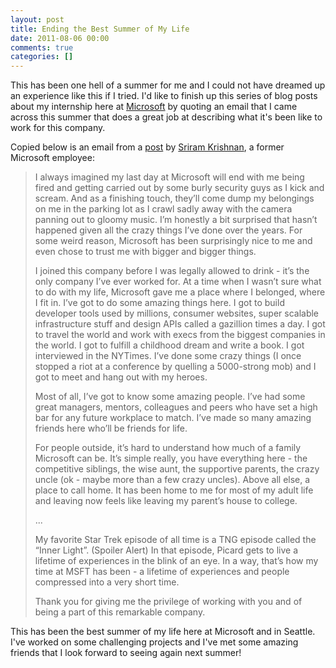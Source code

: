 ```yaml
---
layout: post
title: Ending the Best Summer of My Life
date: 2011-08-06 00:00
comments: true
categories: []
---
```

<p>This has been one hell of a summer for me and I could not have dreamed up an experience like this if I tried. I'd like to finish up this series of blog posts about my internship here at <a href="http://www.microsoft.com/en-us/default.aspx">Microsoft</a> by quoting an email that I came across this summer that does a great job at describing what it's been like to work for this company.</p>

<p>Copied below is an email from a <a href="http://sriramk.com/blog/2011/05/leaving-microsoft.html">post</a> by <a href="http://sriramk.com/">Sriram Krishnan</a>, a former Microsoft employee:</p>

<blockquote>
<p>I always imagined my last day at Microsoft will end with me being fired and getting carried out by some burly security guys as I kick and scream. And as a finishing touch, they’ll come dump my belongings on me in the parking lot as I crawl sadly away with the camera panning out to gloomy music. I’m honestly a bit surprised that hasn’t happened given all the crazy things I’ve done over the years. For some weird reason, Microsoft has been surprisingly nice to me and even chose to trust me with bigger and bigger things.</p>

<p>I joined this company before I was legally allowed to drink - it’s the only company I’ve ever worked for. At a time when I wasn’t sure what to do with my life, Microsoft gave me a place where I belonged, where I fit in. I’ve got to do some amazing things here. I got to build developer tools used by millions, consumer websites, super scalable infrastructure stuff and design APIs called a gazillion times a day. I got to travel the world and work with execs from the biggest companies in the world. I got to fulfill a childhood dream and write a book. I got interviewed in the NYTimes. I’ve done some crazy things (I once stopped a riot at a conference by quelling a 5000-strong mob) and I got to meet and hang out with my heroes.</p>

<p>Most of all, I’ve got to know some amazing people. I’ve had some great managers, mentors, colleagues and peers who have set a high bar for any future workplace to match. I’ve made so many amazing friends here who’ll be friends for life.</p>

<p>For people outside, it’s hard to understand how much of a family Microsoft can be. It’s simple really, you have everything here - the competitive siblings, the wise aunt, the supportive parents, the crazy uncle (ok - maybe more than a few crazy uncles). Above all else, a place to call home. It has been home to me for most of my adult life and leaving now feels like leaving my parent’s house to college.</p>

<p>...</p>

<p>My favorite Star Trek episode of all time is a TNG episode called the “Inner Light”. (Spoiler Alert) In that episode, Picard gets to live a lifetime of experiences in the blink of an eye. In a way, that’s how my time at MSFT has been - a lifetime of experiences and people compressed into a very short time.</p>

<p>Thank you for giving me the privilege of working with you and of being a part of this remarkable company.</p>
</blockquote>


<p>This has been the best summer of my life here at Microsoft and in Seattle. I've worked on some challenging projects and I've met some amazing friends that I look forward to seeing again next summer!</p>
